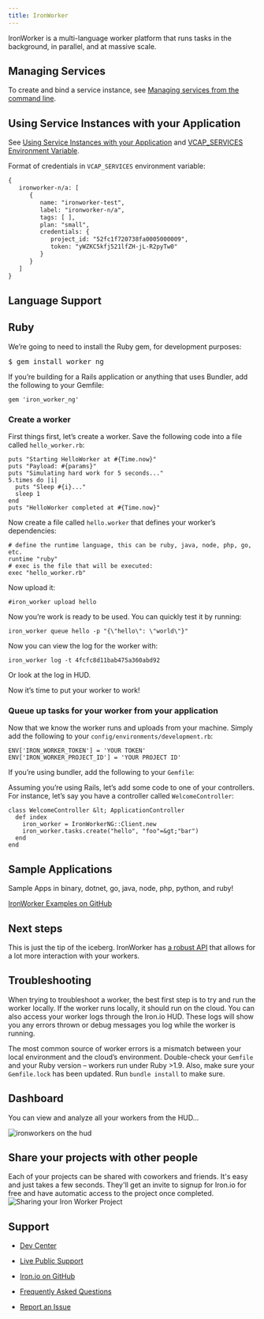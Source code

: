 ```yaml
---
title: IronWorker
---
```


IronWorker is a multi-language worker platform that runs tasks in the background, in parallel, and at massive scale.

## <a id='managing'></a>Managing Services ##

To create and bind a service instance, see [Managing services from the command line](/devguide/services/managing-services.html).

## <a id='using'></a>Using Service Instances with your Application ##

See [Using Service Instances with your Application](/devguide/services/adding-a-service.html#using) and [VCAP_SERVICES Environment Variable](/devguide/deploy-apps/environment-variable.html).

Format of credentials in `VCAP_SERVICES` environment variable:

~~~xml
{
   ironworker-n/a: [
      {
         name: "ironworker-test",
         label: "ironworker-n/a",
         tags: [ ],
         plan: "small",
         credentials: {
            project_id: "52fc1f720738fa0005000009",
            token: "yWZKC5kfj521lfZH-jL-R2pyTw0"
         }
      }
   ]
}
~~~

## <a id='language-support'></a>Language Support ##

## Ruby

We’re going to need to install the Ruby gem, for development purposes:

<pre class="terminal">
$ gem install worker_ng
</pre>

If you’re building for a Rails application or anything that uses Bundler, add the following to your Gemfile:

~~~
gem 'iron_worker_ng'
~~~

### Create a worker ###

First things first, let’s create a worker. Save the following code into a file called `hello_worker.rb`:

    puts "Starting HelloWorker at #{Time.now}"
    puts "Payload: #{params}"
    puts "Simulating hard work for 5 seconds..."
    5.times do |i|
      puts "Sleep #{i}..."
      sleep 1
    end
    puts "HelloWorker completed at #{Time.now}"

Now create a file called `hello.worker` that defines your worker’s dependencies:


    # define the runtime language, this can be ruby, java, node, php, go, etc.
    runtime "ruby"
    # exec is the file that will be executed:
    exec "hello_worker.rb"

Now upload it:

    #iron_worker upload hello

Now you’re work is ready to be used. You can quickly test it by running:


    iron_worker queue hello -p "{\"hello\": \"world\"}"

Now you can view the log for the worker with:


    iron_worker log -t 4fcfc8d11bab475a360abd92

Or look at the log in HUD.

Now it’s time to put your worker to work!

### Queue up tasks for your worker from your application ###

Now that we know the worker runs and uploads from your machine. Simply add the following to your `config/environments/development.rb`:


    ENV['IRON_WORKER_TOKEN'] = 'YOUR TOKEN'
    ENV['IRON_WORKER_PROJECT_ID'] = 'YOUR PROJECT ID'

If you’re using bundler, add the following to your `Gemfile`:

Assuming you’re using Rails, let’s add some code to one of your controllers. For instance, let’s say you have a controller called `WelcomeController`:


    class WelcomeController &lt; ApplicationController
      def index
        iron_worker = IronWorkerNG::Client.new
        iron_worker.tasks.create("hello", "foo"=&gt;"bar")
      end
    end


## <a id='sample-app'></a>Sample Applications ##

Sample Apps in binary, dotnet, go, java, node, php, python, and ruby!

[IronWorker Examples on GitHub](https://github.com/iron-io/iron_worker_examples)

## <a id='next-steps'></a>Next steps ##

This is just the tip of the iceberg. IronWorker has [a robust API](http://dev.iron.io/worker/) that allows for a lot more interaction with your workers. 

## <a id='troubleshooting'></a>Troubleshooting ##

When trying to troubleshoot a worker, the best first step is to try and run the worker locally. If the worker runs locally, it should run on the cloud. You can also access your worker logs through the Iron.io HUD. These logs will show you any errors thrown or debug messages you log while the worker is running.

The most common source of worker errors is a mismatch between your local environment and the cloud’s environment. Double-check your `Gemfile` and your Ruby version – workers run under Ruby &gt;1.9. Also, make sure your `Gemfile.lock` has been updated. Run `bundle install` to make sure.

## <a id='dashboard'></a>Dashboard ##

You can view and analyze all your workers from the HUD...

![ironworkers on the hud][1]
  
## <a id='share'></a>Share your projects with other people ##

Each of your projects can be shared with coworkers and friends. It's easy and just takes a few seconds. They'll get an invite to signup for Iron.io for free and have automatic access to the project once completed.
![Sharing your Iron Worker Project][2]

## <a id='support'></a>Support ##

- [Dev Center](http:www.dev.iron.io)
- [Live Public Support](http://get.iron.io/chat)
- [Iron.io on GitHub](https://github.com/iron-io)
- [Frequently Asked Questions](http://dev.iron.io/faq)
- [Report an Issue](https://github.com/iron-io/issues/issues)

  [1]: http://www.iron.io/assets/screenshots/home-scrnshot-worker-1.png
  [2]: https://d2oawfjgoy88bd.cloudfront.net/523a211b2cdcf276fb5dae02/523a211c2cdcf276fb5dae04/528be904888b9d471f460281.png?Expires=1384987278&Signature=Bt8WG1evom8MFsh1rLSWqF2KFBK1c6l4tGWjuaTRMbw~jvDYBQY6QvdyCKB29Q2TkjvIb0n5rX9XvWWTEti5MFCJYKHwpKdjcdePk9vv0OhBU0vRCdfwotpPNemnkfQ5DvBBJXb7FxH3cWbN~3TiZnlmB0gMXlbnDtciLoakbgjkALTZsy1nBrAapUQ6VQWqjA9B6~Kb6gBTBP~2Ep8BN63970GtgR5ecBtx1OnsCFFrnFAodzfbUzcPj8AMONSsNjIowLbYPNP8OEePl89Z2U~lXQa7lcvWMAnlV8rzz6Ftvno5C8Ly~YS2C52N~3Zj9Lm-vD9QY4gX7M9-lzjoKg__&Key-Pair-Id=APKAJHEJJBIZWFB73RSA
